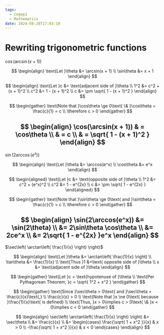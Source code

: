 ```yaml
---
tags:
  - Cegep1
  - Mathematics
date: 2024-08-28T17:03:19
---
```


# Rewriting trigonometric functions

$\cos(\arcsin(x + 1))$

$$
\begin{align}
\text{Let }\theta &= \arcsin(x + 1) \\
\sin\theta &= x + 1
\end{align}
$$

$$
\begin{align}
\text{Let }c &= \text{adjacent side of }\theta \\
1^2 &= c^2 + (x + 1)^2 \\
c^2 &= 1 - (x + 1)^2 \\
c &= \pm \sqrt{ 1 - (x + 1)^2 }
\end{align}
$$

$$
\begin{gather}
\text{Note that }\cos\theta \ge 0\text{ \& }\cos\theta = \frac{c}{1} = c \\
\therefore c > 0
\end{gather}
$$

$$
\begin{align}
\cos(\arcsin(x + 1))  & = \cos\theta \\
 & = c \\
 & = \sqrt{ 1 - (x + 1)^2 }
\end{align}
$$
---
$\sin(2\arccos(e^x))$

$$
\begin{align}
\text{Let }\theta &= \arccos(e^x) \\
\cos\theta &= e^x
\end{align}
$$

$$
\begin{aligned}
\text{Let }c &= \text{opposite side of }\theta \\
1^2 &= c^2 + (e^x)^2 \\
c^2 &= 1 - e^{2x} \\
c &= \pm \sqrt{ 1 - e^{2x} }
\end{aligned}
$$

$$
\begin{gather}
\text{Note that }\sin\theta \ge 0\text{ and }\sin\theta = \frac{c}{1} = c \\
\therefore c > 0
\end{gather}
$$

$$
\begin{align}
\sin(2\arccos(e^x)) &= \sin(2\theta) \\
&= 2\sin\theta \cos\theta \\
&= 2ce^x \\
&= 2\sqrt{ 1 - e^{2x} }e^x
\end{align}
$$
---
$\sec\left( \arctan\left( \frac{1}{x} \right) \right)$

$$
\begin{align}
\text{Let }\theta &= \arctan\left( \frac{1}{x} \right) \\
\tan\theta &= \frac{1}{x} \\
\text{Thus }1 &=\text{ opposite side of }\theta \\
x &= \text{adjacent side of }\theta
\end{align}
$$

$$
\begin{gather}
\text{Let }c = \text{hypotenuse of }\theta \\
\text{Per Pythagorean Theorem, }c = \sqrt{ 1^2 + x^2 }
\end{gather}
$$

$$
\begin{gather}
\text{Since }\sec\theta > 0\text{ and }\sec\theta = \frac{c}{x}\text{,} \\
\frac{c}{x} > 0 \\
\text{Note that }x \ne 0\text{ because }\frac{1}{x}\text{ is defined} \\
\text{Thus, }x > 0\implies c > 0\text{ \& }x < 0\implies c < 0
\end{gather}
$$

$$
\begin{align}
\sec\left( \arctan\left( \frac{1}{x} \right) \right) &= \sec\theta \\
&= \frac{c}{x} \\
&= \begin{cases}
\frac{\sqrt{ 1 + x^2 }}{x} & x > 0 \\
-\frac{\sqrt{ 1 + x^2 }}{x} & x < 0
\end{cases}
\end{align}
$$